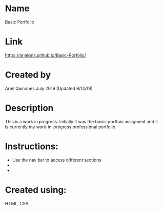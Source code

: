 # Name
Basic Portfolio

# Link
https://arielqns.github.io/Basic-Porfolio/ 

# Created by
Ariel Quinones July 2019 (Updated 9/14/19)

# Description
This is a work in progress. Initially it was the basic-portfoio assigment and it is currently my work-in-progress professional portfolio. 

# Instructions:
- Use the nav bar to access different sections
- 
- 

# Created using: 
HTML, CSS
